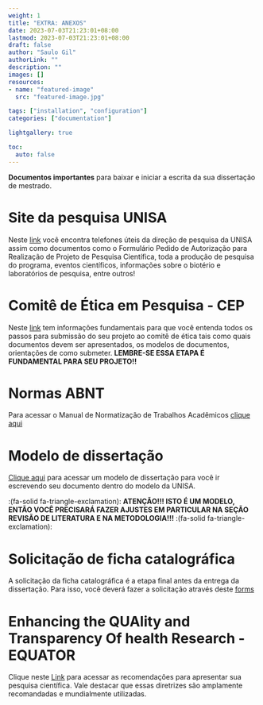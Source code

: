 ```yaml
---
weight: 1
title: "EXTRA: ANEXOS"
date: 2023-07-03T21:23:01+08:00 
lastmod: 2023-07-03T21:23:01+08:00
draft: false
author: "Saulo Gil"
authorLink: ""
description: ""
images: []
resources:
- name: "featured-image"
  src: "featured-image.jpg"

tags: ["installation", "configuration"]
categories: ["documentation"]

lightgallery: true

toc:
  auto: false
---
```


**Documentos importantes** para baixar e iniciar a escrita da sua dissertação de mestrado.

<!--more-->

# Site da pesquisa UNISA 
Neste [link](https://www.unisa.br/pesquisa/) você encontra telefones úteis da direção de pesquisa da UNISA assim como documentos como o Formulário Pedido de Autorização para Realização de Projeto de Pesquisa Científica, toda a produção de pesquisa do programa, eventos científicos, informações sobre o biotério e laboratórios de pesquisa, entre outros!

# Comitê de Ética em Pesquisa - CEP
Neste [link](https://www.unisa.br/cep-comite-de-etica-em-pesquisa/) tem informações fundamentais para que você entenda todos os passos para submissão do seu projeto ao comitê de ética tais como quais documentos devem ser apresentados, os modelos de documentos, orientações de como submeter. **LEMBRE-SE ESSA ETAPA É FUNDAMENTAL PARA SEU PROJETO!!**

# Normas ABNT 
Para acessar o Manual de Normatização de Trabalhos Acadêmicos [clique aqui](https://unisa-site-cdn.s3.amazonaws.com/uploads/2023/03/2022_Manual-de-Normatizacao_ABNT.pdf)

# Modelo de dissertação

[Clique aqui](https://1drv.ms/w/s!AmeQYvuxWLjkiaAdblhYzeosmwCwoA?e=jgPsj9) para acessar um modelo de dissertação para você ir escrevendo seu documento dentro do modelo da UNISA.

:(fa-solid fa-triangle-exclamation): **ATENÇÃO!!! ISTO É UM MODELO, ENTÃO VOCÊ PRECISARÁ FAZER AJUSTES EM PARTICULAR NA SEÇÃO REVISÃO DE LITERATURA E NA METODOLOGIA!!!** :(fa-solid fa-triangle-exclamation):

# Solicitação de ficha catalográfica
A solicitação da ficha catalográfica é a etapa final antes da entrega da dissertação. Para isso, você deverá fazer a solicitação através deste [forms](https://forms.office.com/pages/responsepage.aspx?id=McTT6U5kJEGzEilBB2-VuYnaDwpxVb1GvTBjLw_-EwdUQURYRjBVN1kxNVRPNDhJS1YyUTBHVTNWSC4u&wdLOR=cF1797CA2-653A-4BFD-ABF8-428ADEBE347C)

# Enhancing the QUAlity and Transparency Of health Research - EQUATOR
Clique neste [Link](https://www.equator-network.org/) para acessar as recomendações para apresentar sua pesquisa científica. Vale destacar que essas diretrizes são amplamente recomandadas e mundialmente utilizadas. 
